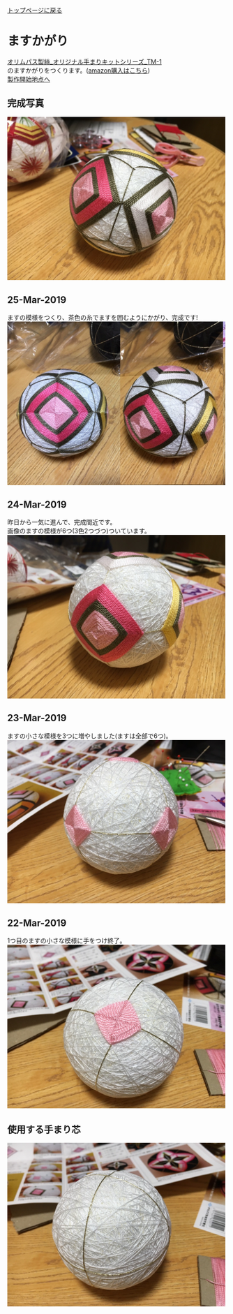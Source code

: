 [トップページに戻る](./../README.md#temari-craft)

# ますかがり
[オリムパス製絲_オリジナル手まりキットシリーズ_TM-1](https://www.olympus-thread.com/lineup/hand_made/1489/)  
のますかがりをつくります。([amazon購入はこちら](https://www.amazon.co.jp/%E3%82%AA%E3%83%AA%E3%83%A0%E3%83%91%E3%82%B9%E8%A3%BD%E7%B5%B2-Olympus-Thred-TM-1-%E3%81%BE%E3%81%99%E3%81%8B%E3%81%8C%E3%82%8A%E3%83%BB%E5%85%AB%E9%87%8D%E5%92%B2%E3%81%8D%E3%81%AE%E6%A1%83/dp/B002KLRX52))  
[製作開始地点へ](#%E4%BD%BF%E7%94%A8%E3%81%99%E3%82%8B%E6%89%8B%E3%81%BE%E3%82%8A%E8%8A%AF)  

## 完成写真  
<img src="https://github.com/Masaki-Okuyama/Temari-craft/blob/images/3rd_after.jpg" alt="3rd_after" width="500"/>  

## 25-Mar-2019
ますの模様をつくり、茶色の糸でますを囲むようにかがり、完成です!  
<img src="https://github.com/Masaki-Okuyama/Temari-craft/blob/images/20190325_2.jpg" alt="20190325" width="500"/>  

## 24-Mar-2019
昨日から一気に進んで、完成間近です。  
画像のますの模様が6つ(3色2つづつ)ついています。  
<img src="https://github.com/Masaki-Okuyama/Temari-craft/blob/images/20190324.jpg" alt="20190324" width="500"/>  

## 23-Mar-2019
ますの小さな模様を3つに増やしました(ますは全部で6つ)。  
<img src="https://github.com/Masaki-Okuyama/Temari-craft/blob/images/20190323.jpg" alt="20190323" width="500"/>  

## 22-Mar-2019
1つ目のますの小さな模様に手をつけ終了。  
<img src="https://github.com/Masaki-Okuyama/Temari-craft/blob/images/20190322.jpg" alt="20190322" width="500"/>  

## 使用する手まり芯
<img src="https://github.com/Masaki-Okuyama/Temari-craft/blob/images/3rd_before.jpg" alt="3rd_before" width="500"/>  
